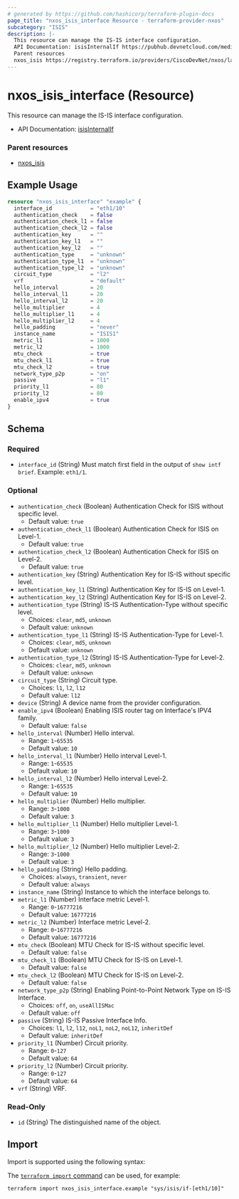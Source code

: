 ```yaml
---
# generated by https://github.com/hashicorp/terraform-plugin-docs
page_title: "nxos_isis_interface Resource - terraform-provider-nxos"
subcategory: "ISIS"
description: |-
  This resource can manage the IS-IS interface configuration.
  API Documentation: isisInternalIf https://pubhub.devnetcloud.com/media/dme-docs-10-2-2/docs/Routing%20and%20Forwarding/isis:InternalIf/
  Parent resources
  nxos_isis https://registry.terraform.io/providers/CiscoDevNet/nxos/latest/docs/resources/isis
---
```


# nxos_isis_interface (Resource)

This resource can manage the IS-IS interface configuration.

- API Documentation: [isisInternalIf](https://pubhub.devnetcloud.com/media/dme-docs-10-2-2/docs/Routing%20and%20Forwarding/isis:InternalIf/)

### Parent resources

- [nxos_isis](https://registry.terraform.io/providers/CiscoDevNet/nxos/latest/docs/resources/isis)

## Example Usage

```terraform
resource "nxos_isis_interface" "example" {
  interface_id            = "eth1/10"
  authentication_check    = false
  authentication_check_l1 = false
  authentication_check_l2 = false
  authentication_key      = ""
  authentication_key_l1   = ""
  authentication_key_l2   = ""
  authentication_type     = "unknown"
  authentication_type_l1  = "unknown"
  authentication_type_l2  = "unknown"
  circuit_type            = "l2"
  vrf                     = "default"
  hello_interval          = 20
  hello_interval_l1       = 20
  hello_interval_l2       = 20
  hello_multiplier        = 4
  hello_multiplier_l1     = 4
  hello_multiplier_l2     = 4
  hello_padding           = "never"
  instance_name           = "ISIS1"
  metric_l1               = 1000
  metric_l2               = 1000
  mtu_check               = true
  mtu_check_l1            = true
  mtu_check_l2            = true
  network_type_p2p        = "on"
  passive                 = "l1"
  priority_l1             = 80
  priority_l2             = 80
  enable_ipv4             = true
}
```

<!-- schema generated by tfplugindocs -->
## Schema

### Required

- `interface_id` (String) Must match first field in the output of `show intf brief`. Example: `eth1/1`.

### Optional

- `authentication_check` (Boolean) Authentication Check for ISIS without specific level.
  - Default value: `true`
- `authentication_check_l1` (Boolean) Authentication Check for ISIS on Level-1.
  - Default value: `true`
- `authentication_check_l2` (Boolean) Authentication Check for ISIS on Level-2.
  - Default value: `true`
- `authentication_key` (String) Authentication Key for IS-IS without specific level.
- `authentication_key_l1` (String) Authentication Key for IS-IS on Level-1.
- `authentication_key_l2` (String) Authentication Key for IS-IS on Level-2.
- `authentication_type` (String) IS-IS Authentication-Type without specific level.
  - Choices: `clear`, `md5`, `unknown`
  - Default value: `unknown`
- `authentication_type_l1` (String) IS-IS Authentication-Type for Level-1.
  - Choices: `clear`, `md5`, `unknown`
  - Default value: `unknown`
- `authentication_type_l2` (String) IS-IS Authentication-Type for Level-2.
  - Choices: `clear`, `md5`, `unknown`
  - Default value: `unknown`
- `circuit_type` (String) Circuit type.
  - Choices: `l1`, `l2`, `l12`
  - Default value: `l12`
- `device` (String) A device name from the provider configuration.
- `enable_ipv4` (Boolean) Enabling ISIS router tag on Interface's IPV4 family.
  - Default value: `false`
- `hello_interval` (Number) Hello interval.
  - Range: `1`-`65535`
  - Default value: `10`
- `hello_interval_l1` (Number) Hello interval Level-1.
  - Range: `1`-`65535`
  - Default value: `10`
- `hello_interval_l2` (Number) Hello interval Level-2.
  - Range: `1`-`65535`
  - Default value: `10`
- `hello_multiplier` (Number) Hello multiplier.
  - Range: `3`-`1000`
  - Default value: `3`
- `hello_multiplier_l1` (Number) Hello multiplier Level-1.
  - Range: `3`-`1000`
  - Default value: `3`
- `hello_multiplier_l2` (Number) Hello multiplier Level-2.
  - Range: `3`-`1000`
  - Default value: `3`
- `hello_padding` (String) Hello padding.
  - Choices: `always`, `transient`, `never`
  - Default value: `always`
- `instance_name` (String) Instance to which the interface belongs to.
- `metric_l1` (Number) Interface metric Level-1.
  - Range: `0`-`16777216`
  - Default value: `16777216`
- `metric_l2` (Number) Interface metric Level-2.
  - Range: `0`-`16777216`
  - Default value: `16777216`
- `mtu_check` (Boolean) MTU Check for IS-IS without specific level.
  - Default value: `false`
- `mtu_check_l1` (Boolean) MTU Check for IS-IS on Level-1.
  - Default value: `false`
- `mtu_check_l2` (Boolean) MTU Check for IS-IS on Level-2.
  - Default value: `false`
- `network_type_p2p` (String) Enabling Point-to-Point Network Type on IS-IS Interface.
  - Choices: `off`, `on`, `useAllISMac`
  - Default value: `off`
- `passive` (String) IS-IS Passive Interface Info.
  - Choices: `l1`, `l2`, `l12`, `noL1`, `noL2`, `noL12`, `inheritDef`
  - Default value: `inheritDef`
- `priority_l1` (Number) Circuit priority.
  - Range: `0`-`127`
  - Default value: `64`
- `priority_l2` (Number) Circuit priority.
  - Range: `0`-`127`
  - Default value: `64`
- `vrf` (String) VRF.

### Read-Only

- `id` (String) The distinguished name of the object.

## Import

Import is supported using the following syntax:

The [`terraform import` command](https://developer.hashicorp.com/terraform/cli/commands/import) can be used, for example:

```shell
terraform import nxos_isis_interface.example "sys/isis/if-[eth1/10]"
```
